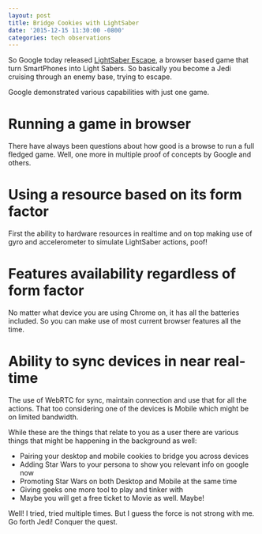```yaml
---
layout: post
title: Bridge Cookies with LightSaber
date: '2015-12-15 11:30:00 -0800'
categories: tech observations
---
```


So Google today released [LightSaber Escape](https://lightsaber.withgoogle.com/), a browser based game that turn SmartPhones into Light Sabers. So basically you become a Jedi cruising through an enemy base, trying to escape.

Google demonstrated various capabilities with just one game.

# Running a game in browser
There have always been questions about how good is a browse to run a full fledged game. Well, one more in multiple proof of concepts by Google and others.

# Using a resource based on its form factor
First the ability to hardware resources in realtime and on top making use of gyro and accelerometer to simulate LightSaber actions, poof!

# Features availability regardless of form factor
No matter what device you are using Chrome on, it has all the batteries included. So you can make use of most current browser features all the time.

# Ability to sync devices in near real-time
The use of WebRTC for sync, maintain connection and use that for all the actions. That too considering one of the devices is Mobile which might be on limited bandwidth.

While these are the things that relate to you as a user there are various things that might be happening in the background as well:
- Pairing your desktop and mobile cookies to bridge you across devices
- Adding Star Wars to your persona to show you relevant info on google now
- Promoting Star Wars on both Desktop and Mobile at the same time
- Giving geeks one more tool to play and tinker with
- Maybe you will get a free ticket to Movie as well. Maybe!

Well! I tried, tried multiple times. But I guess the force is not strong with me. Go forth Jedi! Conquer the quest.
